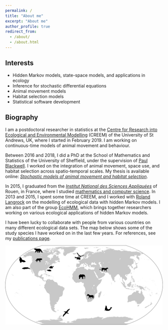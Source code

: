 ```yaml
---
permalink: /
title: "About me"
excerpt: "About me"
author_profile: true
redirect_from: 
  - /about/
  - /about.html
---
```


## Interests

- Hidden Markov models, state-space models, and applications in ecology
- Inference for stochastic differential equations
- Animal movement models
- Habitat selection models
- Statistical software development

## Biography

I am a postdoctoral researcher in statistics at the <a href="https://www.creem.st-andrews.ac.uk/">Centre for Research into Ecological and Environmental Modelling</a> (CREEM) of the University of St Andrews, UK, where I started in February 2019. I am working on continuous-time models of animal movement and behaviour.

Between 2016 and 2018, I did a PhD at the School of Mathematics and Statistics of the University of Sheffield, under the supervision of <a href="http://www.paul-blackwell.staff.shef.ac.uk/index.html">Paul Blackwell</a>. I worked on the integration of animal movement, space use, and habitat selection across spatio-temporal scales. My thesis is available online: [_Stochastic models of animal movement and habitat selection_](http://etheses.whiterose.ac.uk/23688/1/TheoMichelot_PhD_thesis_April2019.pdf).

In 2015, I graduated from the <i><a href="https://en.wikipedia.org/wiki/Institut_national_des_sciences_appliqu%C3%A9es">Institut National des Sciences Appliqu&eacute;es</a></i> of Rouen, in France, where I studied <a href="https://www.insa-rouen.fr/formation/specialites-ingenieurses/genie-mathematique/programme-de-la-specialite-genie-mathematique">mathematics and computer science</a>. In 2013 and 2015, I spent some time at CREEM, and I worked with <a href="http://rolandlangrock.com/">Roland Langrock</a> on the modelling of ecological data with hidden Markov models. I am also part of the group <a href="http://ecohmm.wixsite.com/ecohmm">EcoHMM</a>, which brings together researchers working on various ecological applications of hidden Markov models.

I have been lucky to collaborate with people from various countries on many different ecological data sets. The map below shows some of the study species I have worked on in the last few years. For references, see my [publications page](https://theomichelot.github.io/publications/).

![study map](/images/map.png)
